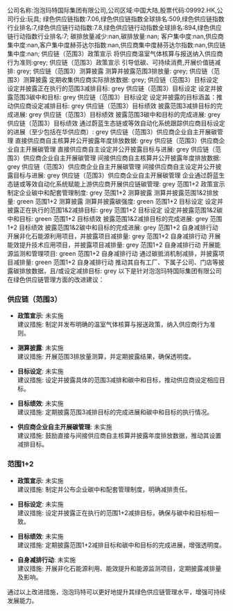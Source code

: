 公司名称:泡泡玛特国际集团有限公司,公司区域:中国大陆,股票代码:09992.HK,公司行业:玩具;        绿色供应链指数:7.06,绿色供应链指数全球排名:509,绿色供应链指数行业排名:7,绿色供应链行动指数:7.8,绿色供应链行动指数全球排名:894,绿色供应链行动指数行业排名:7;        碳排放量减少:nan,碳排放量:nan;        客户集中度:nan,供应商集中度:nan,客户集中度赫芬达尔指数:nan,供应商集中度赫芬达尔指数:nan,供应链集中度:nan;        供应链（范围3）政策宣示 将供应商温室气体核算与报送纳入供应商行为准则:grey;        供应链（范围3）政策宣示 引导低碳、可持续消费,开展价值链减排: grey;        供应链（范围3）测算披露 测算并披露范围3排放量: grey;        供应链（范围3）测算披露 定期收集供应商实际排放数据: grey;        供应链（范围3）目标设定 设定并披露正在执行的范围3减排目标: grey        供应链（范围3）目标设定 设定并披露范围3碳中和目标: grey        供应链（范围3）目标设定 设定并披露的目标涵盖：推动供应商设定减排目标: grey        供应链（范围3）目标绩效 披露范围3减排目标的完成进展: grey        供应链（范围3）目标绩效 披露范围3碳中和目标的完成进展: grey        供应链（范围3）目标绩效 通过蔚蓝生态链或等效自动化系统跟踪供应商目标设定的进展（至少包括在华供应商）: grey        供应链（范围3）供应商企业自主开展碳管理 直接供应商自主核算并公开披露年度排放数据: grey        供应链（范围3）供应商企业自主开展碳管理 直接供应商自主设定并公开披露目标与进展: grey        供应链（范围3）供应商企业自主开展碳管理 间接供应商自主核算并公开披露年度排放数据: grey        供应链（范围3）供应商企业自主开展碳管理 间接供应商自主设定并公开披露目标与进展: grey        供应链（范围3）供应商企业自主开展碳管理 企业通过蔚蓝生态链或等效自动化系统赋能上游供应商开展供应链碳管理: grey        范围1+2 政策宣示 制定企业碳中和配套管理制度: grey        范围1+2 测算披露 测算并披露范围1&2排放量: green        范围1+2 测算披露 测算并披露碳强度: green        范围1+2 目标设定 设定并披露正在执行的范围1&2减排目标: grey        范围1+2 目标设定 设定并披露范围1&2碳中和目标: green        范围1+2 目标绩效 披露范围1&2减排目标的完成进展: grey        范围1+2 目标绩效 披露范围1&2碳中和目标的完成进展: grey        范围1+2 自身减排行动 开展非化石能源利用项目，并披露项目减排量: grey        范围1+2 自身减排行动 开展能效提升技术应用项目，并披露项目减排量: grey        范围1+2 自身减排行动 开展能源监测和管理项目: green        范围1+2 自身减排行动 通过碳抵消机制减排，并披露项目减排量: green        范围1+2 自身减排行动 推动其自有工厂、下属子公司、门店等披露碳排放数据，且/或设定减排目标: grey
以下是针对泡泡玛特国际集团有限公司在绿色供应链管理方面的改进建议：

### 供应链（范围3）

- **政策宣示**: 未实施  
  建议措施: 制定并发布明确的温室气体核算与报送政策，纳入供应商行为准则。

- **测算披露**: 未实施  
  建议措施: 开展范围3排放量测算，并定期披露结果，确保透明度。

- **目标设定**: 未实施  
  建议措施: 设定并披露具体的范围3减排和碳中和目标，推动供应商设定相应目标。

- **目标绩效**: 未实施  
  建议措施: 定期披露范围3减排目标的完成进展和碳中和目标的执行情况。

- **供应商企业自主开展碳管理**: 未实施  
  建议措施: 鼓励直接与间接供应商自主核算并披露年度排放数据，推动其设置减排目标。

### 范围1+2

- **政策宣示**: 未实施  
  建议措施: 制定并公布企业碳中和配套管理制度，明确减排责任。

- **目标设定**: 未实施  
  建议措施: 设定并披露正在执行的范围1+2减排目标，确保与碳中和目标相一致。

- **目标绩效**: 未实施  
  建议措施: 定期披露范围1+2减排目标和碳中和目标的完成进展，增强透明度。

- **自身减排行动**: 未实施  
  建议措施: 开展非化石能源利用、能效提升和能源监测项目，定期披露减排量及影响。

通过以上改进措施，泡泡玛特可以更好地提升其绿色供应链管理水平，增强可持续发展能力。
